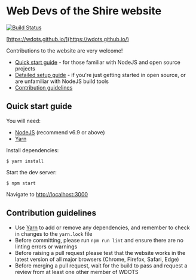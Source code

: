 # Web Devs of the Shire website

[![Build Status](https://travis-ci.org/WDOTS/wdots.github.io.svg)](https://travis-ci.org/WDOTS/wdots.github.io)

[https://wdots.github.io/](https://wdots.github.io/)

Contributions to the website are very welcome!

- [Quick start guide](#quick-start-guide) - for those familiar with NodeJS and open source projects
- [Detailed setup guide](docs/detailed-setup-guide.md) - if you're just getting started in open source, or are unfamiliar with NodeJS build tools
- [Contribution guidelines](#contribution-guidelines)

## Quick start guide

You will need:

- [NodeJS](https://nodejs.org) (recommend v6.9 or above)
- [Yarn](https://yarnpkg.com/)

Install dependencies:

```
$ yarn install
```

Start the dev server:

```
$ npm start
```

Navigate to [http://localhost:3000](http://localhost:3000)


## Contribution guidelines

- Use [Yarn](https://yarnpkg.com/) to add or remove any dependencies, and remember to check in changes to the
 `yarn.lock` file
- Before committing, please run `npm run lint` and ensure there are no linting errors or warnings
- Before raising a pull request please test that the website works in the latest version
 of all major browsers (Chrome, Firefox, Safari, Edge)
- Before merging a pull request, wait for the build to pass and request a review from at least one other member of WDOTS
